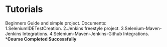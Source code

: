 # Tutorials
Beginners Guide and simple project.
Documents:
1.SeleniumIDETestCreation.
2.Jenkins freestyle project.
3.Selenium-Maven-Jenkins Integrations.
4.Selenium-Maven-Jenkins-Github Integrations.
*********Course Completed Successfully********
